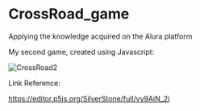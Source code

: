 # CrossRoad_game
Applying the knowledge acquired on the Alura platform

My second game, created using Javascript:

![CrossRoad2](https://user-images.githubusercontent.com/116441631/212785065-e77cafa6-6245-4ef3-ae44-1adf82ee69c7.gif)

Link Reference:

https://editor.p5js.org/SilverStone/full/vy9AiN_2i

